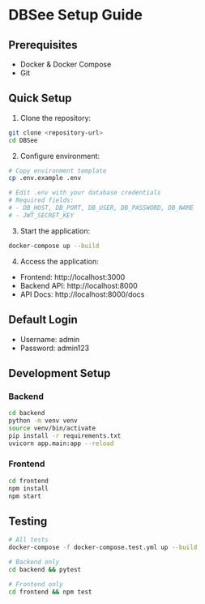 # DBSee Setup Guide

## Prerequisites

- Docker & Docker Compose
- Git

## Quick Setup

1. Clone the repository:
```bash
git clone <repository-url>
cd DBSee
```

2. Configure environment:
```bash
# Copy environment template
cp .env.example .env

# Edit .env with your database credentials
# Required fields:
# - DB_HOST, DB_PORT, DB_USER, DB_PASSWORD, DB_NAME
# - JWT_SECRET_KEY
```

3. Start the application:
```bash
docker-compose up --build
```

4. Access the application:
- Frontend: http://localhost:3000
- Backend API: http://localhost:8000
- API Docs: http://localhost:8000/docs

## Default Login

- Username: admin
- Password: admin123

## Development Setup

### Backend
```bash
cd backend
python -m venv venv
source venv/bin/activate
pip install -r requirements.txt
uvicorn app.main:app --reload
```

### Frontend
```bash
cd frontend
npm install
npm start
```

## Testing

```bash
# All tests
docker-compose -f docker-compose.test.yml up --build

# Backend only
cd backend && pytest

# Frontend only
cd frontend && npm test
``` 